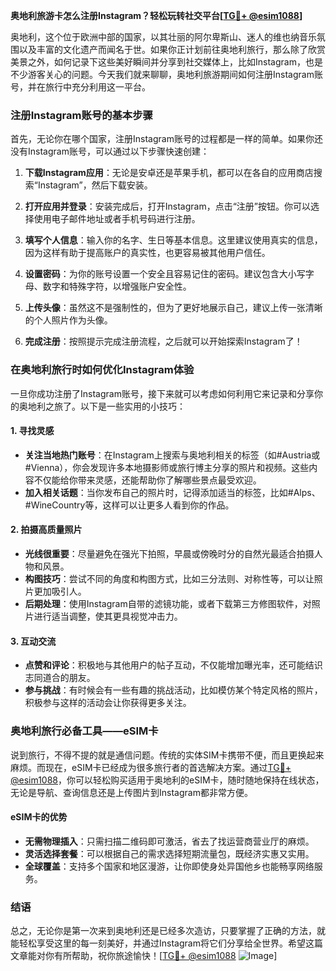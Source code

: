 **奥地利旅游卡怎么注册Instagram？轻松玩转社交平台[[TG💪+ @esim1088](https://t.me/s/esim1088)]**

奥地利，这个位于欧洲中部的国家，以其壮丽的阿尔卑斯山、迷人的维也纳音乐氛围以及丰富的文化遗产而闻名于世。如果你正计划前往奥地利旅行，那么除了欣赏美景之外，如何记录下这些美好瞬间并分享到社交媒体上，比如Instagram，也是不少游客关心的问题。今天我们就来聊聊，奥地利旅游期间如何注册Instagram账号，并在旅行中充分利用这一平台。

### 注册Instagram账号的基本步骤

首先，无论你在哪个国家，注册Instagram账号的过程都是一样的简单。如果你还没有Instagram账号，可以通过以下步骤快速创建：

1. **下载Instagram应用**：无论是安卓还是苹果手机，都可以在各自的应用商店搜索“Instagram”，然后下载安装。
   
2. **打开应用并登录**：安装完成后，打开Instagram，点击“注册”按钮。你可以选择使用电子邮件地址或者手机号码进行注册。

3. **填写个人信息**：输入你的名字、生日等基本信息。这里建议使用真实的信息，因为这样有助于提高账户的真实性，也更容易被其他用户信任。

4. **设置密码**：为你的账号设置一个安全且容易记住的密码。建议包含大小写字母、数字和特殊字符，以增强账户安全性。

5. **上传头像**：虽然这不是强制性的，但为了更好地展示自己，建议上传一张清晰的个人照片作为头像。

6. **完成注册**：按照提示完成注册流程，之后就可以开始探索Instagram了！

### 在奥地利旅行时如何优化Instagram体验

一旦你成功注册了Instagram账号，接下来就可以考虑如何利用它来记录和分享你的奥地利之旅了。以下是一些实用的小技巧：

#### 1. **寻找灵感**
   - **关注当地热门账号**：在Instagram上搜索与奥地利相关的标签（如#Austria或#Vienna），你会发现许多本地摄影师或旅行博主分享的照片和视频。这些内容不仅能给你带来灵感，还能帮助你了解哪些景点最受欢迎。
   - **加入相关话题**：当你发布自己的照片时，记得添加适当的标签，比如#Alps、#WineCountry等，这样可以让更多人看到你的作品。

#### 2. **拍摄高质量照片**
   - **光线很重要**：尽量避免在强光下拍照，早晨或傍晚时分的自然光最适合拍摄人物和风景。
   - **构图技巧**：尝试不同的角度和构图方式，比如三分法则、对称性等，可以让照片更加吸引人。
   - **后期处理**：使用Instagram自带的滤镜功能，或者下载第三方修图软件，对照片进行适当调整，使其更具视觉冲击力。

#### 3. **互动交流**
   - **点赞和评论**：积极地与其他用户的帖子互动，不仅能增加曝光率，还可能结识志同道合的朋友。
   - **参与挑战**：有时候会有一些有趣的挑战活动，比如模仿某个特定风格的照片，积极参与这样的活动会让你获得更多关注。

### 奥地利旅行必备工具——eSIM卡

说到旅行，不得不提的就是通信问题。传统的实体SIM卡携带不便，而且更换起来麻烦。而现在，eSIM卡已经成为很多旅行者的首选解决方案。通过[TG💪+ @esim1088](https://t.me/s/esim1088)，你可以轻松购买适用于奥地利的eSIM卡，随时随地保持在线状态，无论是导航、查询信息还是上传图片到Instagram都非常方便。

#### eSIM卡的优势
   - **无需物理插入**：只需扫描二维码即可激活，省去了找运营商营业厅的麻烦。
   - **灵活选择套餐**：可以根据自己的需求选择短期流量包，既经济实惠又实用。
   - **全球覆盖**：支持多个国家和地区漫游，让你即使身处异国他乡也能畅享网络服务。

### 结语

总之，无论你是第一次来到奥地利还是已经多次造访，只要掌握了正确的方法，就能轻松享受这里的每一刻美好，并通过Instagram将它们分享给全世界。希望这篇文章能对你有所帮助，祝你旅途愉快！[[TG💪+ @esim1088](https://t.me/s/esim1088) ![Image](https://i.postimg.cc/4NQfJmqS/Snipaste-2025-05-13-00-14-12.png)]